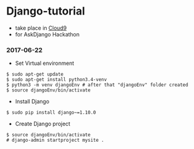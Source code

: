 # Django-tutorial
- take place in [Cloud9](c9.io)
- for AskDjango Hackathon

### 2017-06-22
- Set Virtual environment
```
$ sudo apt-get update
$ sudo apt-get install python3.4-venv
$ python3 -m venv djangoEnv # after that "djangoEnv" folder created
$ source djangoEnv/bin/activate
```

- Install Django
```
$ sudo pip install django~=1.10.0
```

- Create Django project
```
$ source djangoEnv/bin/activate
# django-admin startproject mysite .

```